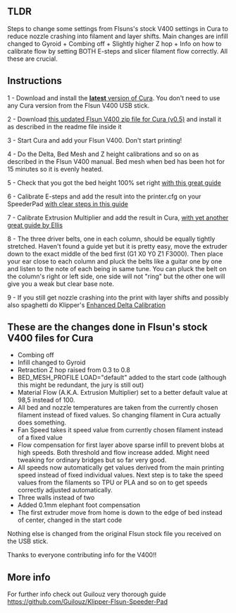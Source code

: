 ## TLDR  
  
Steps to change some settings from Flsuns's stock V400 settings in Cura to reduce nozzle crashing into filament and layer shifts. Main changes are infill changed to Gyroid + Combing off + Slightly higher Z hop + Info on how to calibrate flow by setting BOTH E-steps and slicer filament flow correctly. All these are crucial. 
  

  
## Instructions  
  
1 - Download and install the <a href=https://ultimaker.com/software/ultimaker-cura>__latest__ version of Cura</a>. You don't need to use any Cura version from the Flsun V400 USB stick.


2 - Download <a href="Updated%20config%20for%20Cura%20-%20Flsun%20V400%20(v0.5).zip?raw=true">this updated Flsun V400 zip file for Cura (v0.5)</a> and install it as described in the readme file inside it 


3 - Start Cura and add your Flsun V400. Don't start printing!  


4 - Do the Delta, Bed Mesh and Z height calibrations and so on as described in the Flsun V400 manual. Bed mesh when bed has been hot for 15 minutes so it is evenly heated.  


5 - Check that you got the bed height 100% set right <a href="https://ellis3dp.com/Print-Tuning-Guide/articles/first_layer_squish.html">with this great guide</a>  


6 - Calibrate E-steps and add the result into the printer.cfg on your SpeederPad <a href="https://ellis3dp.com/Print-Tuning-Guide/articles/extruder_calibration.html"> with clear steps in this guide</a>   


7 - Calibrate Extrusion Multiplier and add the result in Cura, <a href=https://ellis3dp.com/Print-Tuning-Guide/articles/extrusion_multiplier.html>with yet another great guide by Ellis</a>  

8 - The three driver belts, one in each column, should be equally tightly stretched. Haven't found a guide yet but it is pretty easy, move the extruder down to the exact middle of the bed first (G1 X0 Y0 Z1 F3000). Then place your ear close to each column and pluck the belts like a guitar one by one and listen to the note of each being in same tune. You can pluck the belt on the column's right or left side, one side will not "ring" but the other one will give you a weak but clear base note.

9 - If you still get nozzle crashing into the print with layer shifts and possibly also spaghetti do Klipper's <a href="https://www.klipper3d.org/Delta_Calibrate.html#enhanced-delta-calibration">Enhanced Delta Calibration</a>


## These are the changes done in Flsun's stock V400 files for Cura  

- Combing off
- Infill changed to Gyroid
- Retraction Z hop raised from 0.3 to 0.8
- BED_MESH_PROFILE LOAD="default" added to the start code (although this might be redundant, the jury is still out)
- Material Flow (A.K.A. Extrusion Multiplier) set to a better default value at 98,5 instead of 100. 
- All bed and nozzle temperatures are taken from the currently chosen filament instead of fixed values. So changing filament in Cura actually does something.
- Fan Speed takes it speed value from currently chosen filament instead of a fixed value
- Flow compensation for first layer above sparse infill to prevent blobs at high speeds. Both threshold and flow increase added. Might need tweaking for ordinary bridges but so far very good.
- All speeds now automatically get values derived from the main printing speed instead of fixed individual values. Next step is to take the speed values from the filaments so TPU or PLA and so on to get speeds correctly adjusted automatically. 
- Three walls instead of two  
- Added 0.1mm elephant foot compensation
- The first extruder move from home is down to the edge of bed instead of center, changed in the start code  
  
Nothing else is changed from the original Flsun stock file you received on the USB stick. 
  
Thanks to everyone contributing info for the V400!!
  
## More info  
  
For further info check out Guilouz very thorough guide https://github.com/Guilouz/Klipper-Flsun-Speeder-Pad


